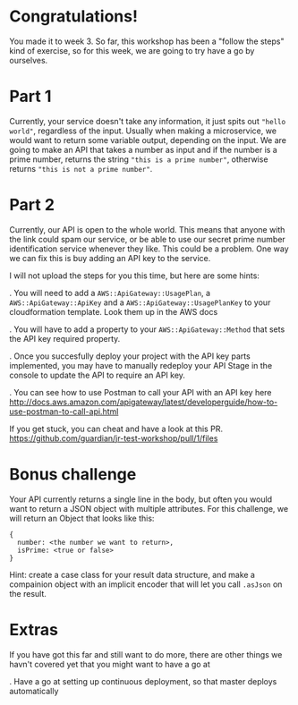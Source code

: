 # Congratulations!
You made it to week 3. So far, this workshop has been a "follow the steps" kind of exercise, so for this week, we are 
going to try have a go by ourselves. 

# Part 1
Currently, your service doesn't take any information, it just spits out `"hello world"`, regardless of the input.  Usually when 
making a microservice, we would want to return some variable output, depending on the input. We are going to make an API 
that takes a number as input and if the number is a prime number, returns the string `"this is a prime number"`, otherwise
returns `"this is not a prime number"`.

# Part 2
Currently, our API is open to the whole world. This means that anyone with the link could spam our service, or be able to 
use our secret prime number identification service whenever they like. This could be a problem. One way we can fix this
is buy adding an API key to the service. 

I will not upload the steps for you this time, but here are some hints:

. You will need to add a `AWS::ApiGateway::UsagePlan`, a `AWS::ApiGateway::ApiKey` and a `AWS::ApiGateway::UsagePlanKey` to your cloudformation template. Look them up in the AWS docs 

. You will have to add a property to your `AWS::ApiGateway::Method` that sets the API key required property. 

. Once you succesfully deploy your project with the API key parts implemented, you may have to manually redeploy your API Stage in the console to update the API to require an API key.

. You can see how to use Postman to call your API with an API key here http://docs.aws.amazon.com/apigateway/latest/developerguide/how-to-use-postman-to-call-api.html

If you get stuck, you can cheat and have a look at this PR.
https://github.com/guardian/jr-test-workshop/pull/1/files

# Bonus challenge
Your API currently returns a single line in the body, but often you would want to return a JSON object with multiple 
attributes. For this challenge, we will return an Object that looks like this:

```
{
  number: <the number we want to return>,
  isPrime: <true or false>
}
```

Hint: create a case class for your result data structure, and make a compainion object with an implicit encoder that will let you call `.asJson` on the result. 

# Extras 
If you have got this far and still want to do more, there are other things we havn't covered yet that you might want to have a go at

. Have a go at setting up continuous deployment, so that master deploys automatically


